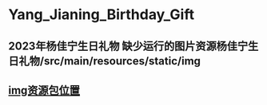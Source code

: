 # Yang_Jianing_Birthday_Gift
2023年杨佳宁生日礼物
缺少运行的图片资源杨佳宁生日礼物/src/main/resources/static/img
---------
[img资源包位置](https://flowus.cn/b497dca0-e685-417b-93e5-74644fa6af96)
---------
